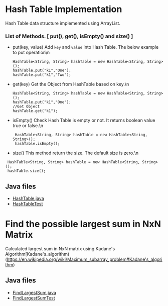 # Hash Table Implementation
Hash Table data structure implemented using ArrayList.

### List of Methods. [ put(), get(), isEmpty() and size() ] 

 - put(key, value)
 	Add `key` and `value` into Hash Table. The below example to put operation\n
 	```
 	HashTable<String, String> hashTable = new HashTable<String, String>();
	hashTable.put("k1","One");
	hashTable.put("k1","Two");
	```
 - get(key)
	Get the Object from HashTable based on key.\n
	```
	HashTable<String, String> hashTable = new HashTable<String, String>();
	hashTable.put("k1","One");
	//Get Object
	hashTable.get("k1");
	```
- isEmpty()
  Check Hash Table is empty or not. It returns boolean value true or false.\n
  ```
   HashTable<String, String> hashTable = new HashTable<String, String>();
   hashTable.isEmpty();
   ```	  
- size()
  This method return the size. The default size is zero.\n
 ```
  HashTable<String, String> hashTable = new HashTable<String, String>();
  hashTable.size();
 ```	
	  
## Java files
- [HashTable.java](HasTable.java)
- [HashTableTest](HashTableTest.java) 

# Find the possible largest sum in NxN Matrix
Calculated largest sum in NxN matrix using Kadane's Algorithm[Kadane's_algorithm)(https://en.wikipedia.org/wiki/Maximum_subarray_problem#Kadane's_algorithm)

## Java files
- [FindLargestSum.java](FindLargestSum.java)
- [FindLargestSumTest](FindLargestSumTest.java)
	